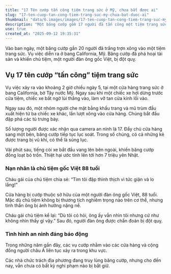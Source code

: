 ```yaml
---
title: "17 Tên cướp tấn công tiệm trang sức ở Mỹ, chưa bắt được ai"
slug: "17-ten-cuop-tan-cong-tiem-trang-suc-my-chua-bat-duoc-ai"
thumbnail: "data/6.images/images/17-ten-cuop-tan-cong-tiem-trang-suc-my-chua-bat-duoc-ai.webp"
description: "Một băng cướp gồm 17 người đã tấn công một tiệm trang sức ở California, Mỹ, gây thiệt hại lớn và khiến chủ tiệm 88 tuổi gốc Việt bị đột quỵ. Hiện chưa có ai bị bắt."
use: true
created_at: "2025-09-12 19:35:31"
---
```


Vào ban ngày, một băng cướp gần 20 người đã trắng trợn xông vào một tiệm trang sức. Vụ việc diễn ra ở bang California, Mỹ. Băng cướp đã phá hoại tài sản và khiến chủ tiệm, một người đàn ông gốc Việt, bị đột quỵ.

## Vụ 17 tên cướp “tấn công” tiệm trang sức

Vụ việc xảy ra vào khoảng 2 giờ chiều ngày 5, tại một cửa hàng trang sức ở bang California, bờ Tây nước Mỹ. Ngay sau khi một chiếc xe hơi dừng trước cửa tiệm, chiếc xe bất ngờ lùi thẳng vào, làm vỡ tan cửa kính lối vào.

Ngay sau đó, một nhóm người che mặt bằng khẩu trang và mũ trùm đầu xuất hiện từ ba chiếc xe khác, lần lượt xông vào cửa hàng. Chúng bắt đầu đập phá các tủ trưng bày.

Số lượng người được xác nhận qua camera an ninh là 17. Đẩy chủ cửa hàng sang một bên, băng cướp tiếp tục lục soát. Trong số chúng, có cả những kẻ được trang bị vũ khí, có thể là súng lục.

Vài phút sau, tiếng còi xe bắt đầu vang lên bên ngoài, khiến băng cướp đồng loạt bỏ trốn. Thiệt hại ước tính lên tới hơn 7 triệu yên Nhật.

### Nạn nhân là chủ tiệm gốc Việt 88 tuổi

Cháu gái của chủ tiệm chia sẻ: “Tim tôi đập thình thịch vì tức giận và lo lắng!”

Cửa hàng bị cướp thuộc sở hữu của một người đàn ông gốc Việt, 88 tuổi. Mặc dù chủ tiệm không bị thương tích nghiêm trọng nào trên cơ thể, nhưng tinh thần ông bị ảnh hưởng nặng nề.

Cháu gái chủ tiệm kể lại: “Dù tôi có hỏi, ông ấy vẫn nhìn tôi nhưng cứ như không nhìn thấy gì vậy.” Sau đó, người đàn ông được chẩn đoán bị đột quỵ.

### Tình hình an ninh đáng báo động

Trong những năm gần đây, các vụ cướp nhằm vào các cửa hàng và cộng đồng người châu Á liên tục xảy ra trong khu vực.

Các nhà chức trách địa phương đang truy lùng băng cướp, nhưng cho đến nay, vẫn chưa có bất kỳ nghi phạm nào bị bắt giữ.